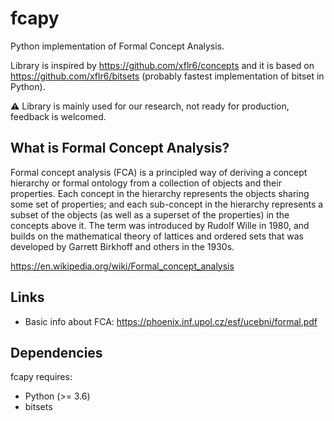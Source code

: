 # fcapy

Python implementation of Formal Concept Analysis.

Library is inspired by https://github.com/xflr6/concepts and it is based on https://github.com/xflr6/bitsets (probably fastest implementation of bitset in Python).

⚠️ Library is mainly used for our research, not ready for production, feedback is welcomed.

## What is Formal Concept Analysis?

Formal concept analysis (FCA) is a principled way of deriving a concept hierarchy or formal ontology from a collection of objects and their properties. Each concept in the hierarchy represents the objects sharing some set of properties; and each sub-concept in the hierarchy represents a subset of the objects (as well as a superset of the properties) in the concepts above it. The term was introduced by Rudolf Wille in 1980, and builds on the mathematical theory of lattices and ordered sets that was developed by Garrett Birkhoff and others in the 1930s.

https://en.wikipedia.org/wiki/Formal_concept_analysis

## Links
* Basic info about FCA: https://phoenix.inf.upol.cz/esf/ucebni/formal.pdf

## Dependencies

fcapy requires:

* Python (>= 3.6)
* bitsets